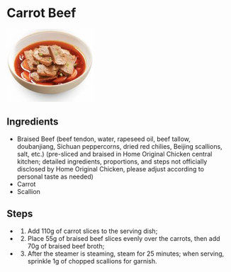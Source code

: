 # Carrot Beef

![Carrot Beef](../../images/%E8%83%A1%E8%90%9D%E5%8D%9C%E7%89%9B%E8%82%89.png)

## Ingredients
- Braised Beef (beef tendon, water, rapeseed oil, beef tallow, doubanjiang, Sichuan peppercorns, dried red chilies, Beijing scallions, salt, etc.) (pre-sliced and braised in Home Original Chicken central kitchen; detailed ingredients, proportions, and steps not officially disclosed by Home Original Chicken, please adjust according to personal taste as needed)
- Carrot
- Scallion

## Steps
- 1. Add 110g of carrot slices to the serving dish;
- 2. Place 55g of braised beef slices evenly over the carrots, then add 70g of braised beef broth;
- 3. After the steamer is steaming, steam for 25 minutes; when serving, sprinkle 1g of chopped scallions for garnish.